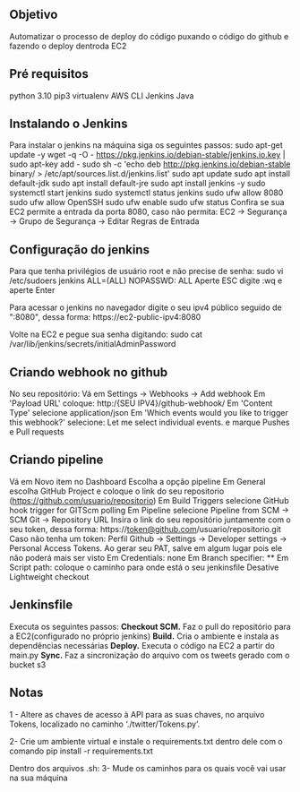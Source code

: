 ## Objetivo
Automatizar o processo de deploy do código puxando o código do github e fazendo o deploy dentroda EC2

## Pré requisitos
python 3.10
pip3
virtualenv
AWS CLI
Jenkins
Java

## Instalando o Jenkins
Para instalar o jenkins na máquina siga os seguintes passos:
    sudo apt-get update -y
    wget -q -O - https://pkg.jenkins.io/debian-stable/jenkins.io.key | sudo apt-key add -
    sudo sh -c 'echo deb http://pkg.jenkins.io/debian-stable binary/ > /etc/apt/sources.list.d/jenkins.list'
    sudo apt update
    sudo apt install default-jdk
    sudo apt install default-jre
    sudo apt install jenkins -y
    sudo systemctl start jenkins
    sudo systemctl status jenkins
    sudo ufw allow 8080
    sudo ufw allow OpenSSH
    sudo ufw enable
    sudo ufw status
    Confira se sua EC2 permite a entrada da porta 8080, caso não permita: EC2 -> Segurança -> Grupo de Segurança -> Editar Regras de Entrada

## Configuração do jenkins
Para que tenha privilégios de usuário root e não precise de senha:
	sudo vi  /etc/sudoers
	jenkins ALL=(ALL) NOPASSWD: ALL
	Aperte ESC digite :wq e aperte Enter

Para acessar o jenkins no navegador digite o seu ipv4 público seguido de ":8080", dessa forma:
    https://ec2-public-ipv4:8080

Volte na EC2 e pegue sua senha digitando:
    sudo cat /var/lib/jenkins/secrets/initialAdminPassword

## Criando webhook no github
No seu repositório:
    Vá em Settings -> Webhooks -> Add webhook
    Em 'Payload URL' coloque: http:/{SEU IPV4}/github-webhook/
    Em 'Content Type' selecione application/json
    Em 'Which events would you like to trigger this webhook?' selecione: Let me select individual events. e marque Pushes e Pull requests

## Criando pipeline 
Vá em Novo item no Dashboard
Escolha a opção pipeline
Em General escolha GitHub Project e coloque o link do seu repositorio (https://github.com/usuario/repositorio)
Em Build Triggers selecione GitHub hook trigger for GITScm polling
Em Pipeline selecione Pipeline from SCM -> SCM Git -> Repository URL
Insira o link do seu repositório juntamente com o seu token, dessa forma: https://token@github.com/usuario/repositorio.git
Caso não tenha um token: Perfil Github -> Settings -> Developer settings -> Personal Access Tokens. Ao gerar seu PAT, salve em algum lugar pois ele não poderá mais ser visto
Em Credentials: none
Em Branch specifier: **
Em Script path: coloque o caminho para onde está o seu jenkinsfile
Desative Lightweight checkout

## Jenkinsfile
Executa os seguintes passos:
**Checkout SCM.** Faz o pull do repositório para a EC2(configurado no próprio jenkins)
**Build.** Cria o ambiente e instala as dependências necessárias
**Deploy.** Executa o código na EC2 a partir do main.py
**Sync.** Faz a sincronização do arquivo com os tweets gerado com o bucket s3

## Notas
1 - Altere as chaves de acesso à API para as suas chaves, no arquivo Tokens, localizado no caminho ‘./twitter/Tokens.py’.

2- Crie um ambiente virtual e instale o requirements.txt dentro dele com o comando pip install -r requirements.txt

Dentro dos arquivos .sh:
3- Mude os caminhos para os quais você vai usar na sua máquina 



